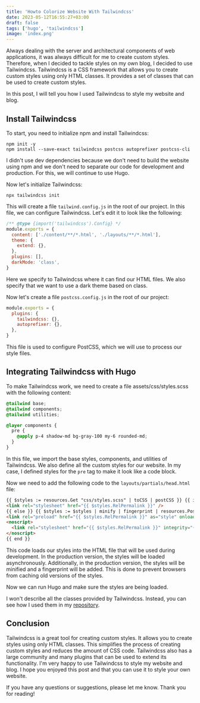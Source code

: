 ```yaml
---
title: 'Howto Colorize Website With Tailwindcss'
date: 2023-05-12T16:55:27+03:00
draft: false
tags: ['hugo', 'tailwindcss']
image: 'index.png'
---
```


Always dealing with the server and architectural components of web applications, it was always difficult for me to create custom styles. Therefore, when I decided to tackle styles on my own blog, I decided to use Tailwindcss. Tailwindcss is a CSS framework that allows you to create custom styles using only HTML classes. It provides a set of classes that can be used to create custom styles.

In this post, I will tell you how I used Tailwindcss to style my website and blog.

<!--more-->

## Install Tailwindcss

To start, you need to initialize npm and install Tailwindcss:

```shell
npm init -y
npm install --save-exact tailwindcss postcss autoprefixer postcss-cli
```

I didn't use dev dependencies because we don't need to build the website using npm and we don't need to separate our code for development and production. For this, we will continue to use Hugo.

Now let's initialize Tailwindcss:

```shell
npx tailwindcss init
```

This will create a file `tailwind.config.js` in the root of our project. In this file, we can configure Tailwindcss. Let's edit it to look like the following:

```js
/** @type {import('tailwindcss').Config} */
module.exports = {
  content: ['./content/**/*.html', './layouts/**/*.html'],
  theme: {
    extend: {},
  },
  plugins: [],
  darkMode: 'class',
}
```

Here we specify to Tailwindcss where it can find our HTML files. We also specify that we want to use a dark theme based on class.

Now let's create a file `postcss.config.js` in the root of our project:

```js
module.exports = {
  plugins: {
    tailwindcss: {},
    autoprefixer: {},
  },
}
```

This file is used to configure PostCSS, which we will use to process our style files.

## Integrating Tailwindcss with Hugo

To make Tailwindcss work, we need to create a file assets/css/styles.scss with the following content:

```scss
@tailwind base;
@tailwind components;
@tailwind utilities;

@layer components {
  pre {
    @apply p-4 shadow-md bg-gray-100 my-6 rounded-md;
  }
}
```

In this file, we import the base styles, components, and utilities of Tailwindcss. We also define all the custom styles for our website. In my case, I defined styles for the `pre` tag to make it look like a code block.

Now we need to add the following code to the `layouts/partials/head.html` file:

```html
{{ $styles := resources.Get "css/styles.scss" | toCSS | postCSS }} {{ if .Site.IsServer }}
<link rel="stylesheet" href="{{ $styles.RelPermalink }}" />
{{ else }} {{ $styles := $styles | minify | fingerprint | resources.PostProcess }}
<link rel="preload" href="{{ $styles.RelPermalink }}" as="style" onload="this.onload=null;this.rel='stylesheet'" />
<noscript>
  <link rel="stylesheet" href="{{ $styles.RelPermalink }}" integrity="{{ $styles.Data.Integrity }}" />
</noscript>
{{ end }}
```

This code loads our styles into the HTML file that will be used during development. In the production version, the styles will be loaded asynchronously. Additionally, in the production version, the styles will be minified and a fingerprint will be added. This is done to prevent browsers from caching old versions of the styles.

Now we can run Hugo and make sure the styles are being loaded.

I won't describe all the classes provided by Tailwindcss. Instead, you can see how I used them in my [repository](https://github.com/andrewmolyuk/andrew.molyuk.com).

## Conclusion

Tailwindcss is a great tool for creating custom styles. It allows you to create styles using only HTML classes. This simplifies the process of creating custom styles and reduces the amount of CSS code. Tailwindcss also has a large community and many plugins that can be used to extend its functionality. I'm very happy to use Tailwindcss to style my website and blog. I hope you enjoyed this post and that you can use it to style your own website.

If you have any questions or suggestions, please let me know. Thank you for reading!
